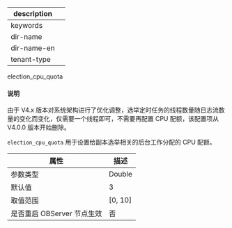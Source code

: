 |description||
|---|---|
|keywords||
|dir-name||
|dir-name-en||
|tenant-type||

election_cpu_quota

<main id="notice" type='explain'>
<h4>说明</h4>
<p>由于 V4.x 版本对系统架构进行了优化调整，选举定时任务的线程数量随日志流数量的变化而变化，仅需要一个线程即可，不需要再配置 CPU 配额，该配置项从 V4.0.0 版本开始删除。</p>
</main>

`election_cpu_quota` 用于设置给副本选举相关的后台工作分配的 CPU 配额。

|      **属性**      |  **描述**   |
|------------------|-----------|
| 参数类型                     | Double    |
| 默认值              | 3         |
| 取值范围             | \[0, 10\] |
| 是否重启 OBServer 节点生效 | 否         |




